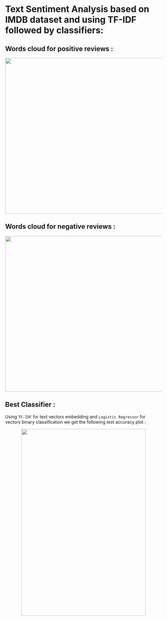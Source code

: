 # Text Sentiment Analysis based on IMDB dataset and using TF-IDF followed by classifiers:




## Words cloud for positive reviews :

<p align="center">
  <kbd>
  <img width="700" height="500" src="https://user-images.githubusercontent.com/85687148/131266849-bd466495-7f48-4ec9-96a7-3bf6bff2fa82.png">
  </kbd>
</p>


## Words cloud for negative reviews :

<p align="center">
  <kbd>
  <img width="700" height="500" src="https://user-images.githubusercontent.com/85687148/131266845-c1666aca-ae05-461f-9306-5d8c05cc5e2b.png">
  </kbd>
</p>

## Best Classifier :

Using `TF-IDF` for text vectors embedding and `Logistic Regressor` for vectors binary classification we get the following test accuracy plot :


<p align="center">
  
  <img width="400" height="600" src="https://user-images.githubusercontent.com/85687148/131269124-755d3757-e156-416b-a1ea-0a64ea513f5f.png">
  
</p>

